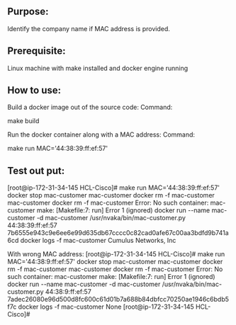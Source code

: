 Purpose:
---------------------------
Identify the company name if MAC address is provided.

Prerequisite:
---------------------------
Linux machine with make installed and docker engine running

How to use:
---------------------------
Build a docker image out of the source code:
Command:

make build

Run the docker container along with a MAC address:
Command:

make run MAC='44:38:39:ff:ef:57'

Test out put:
---------------------------
[root@ip-172-31-34-145 HCL-Cisco]# make run MAC='44:38:39:ff:ef:57'
docker stop mac-customer
mac-customer
docker rm -f mac-customer
mac-customer
docker rm -f mac-customer
Error: No such container: mac-customer
make: [Makefile:7: run] Error 1 (ignored)
docker run --name mac-customer -d mac-customer /usr/nvaka/bin/mac-customer.py 44:38:39:ff:ef:57
7b6555e943c9e6ee6e99d635db67cccc0c82cad0afe67c00aa3bdfd9b741a6cd
docker logs -f mac-customer
Cumulus Networks, Inc

With wrong MAC address:
[root@ip-172-31-34-145 HCL-Cisco]# make run MAC='44:38:9:ff:ef:57'
docker stop mac-customer
mac-customer
docker rm -f mac-customer
mac-customer
docker rm -f mac-customer
Error: No such container: mac-customer
make: [Makefile:7: run] Error 1 (ignored)
docker run --name mac-customer -d mac-customer /usr/nvaka/bin/mac-customer.py 44:38:9:ff:ef:57
7adec26080e96d500d8fc600c61d01b7a688b84dbfcc70250ae1946c6bdb5f7c
docker logs -f mac-customer
None
[root@ip-172-31-34-145 HCL-Cisco]#
